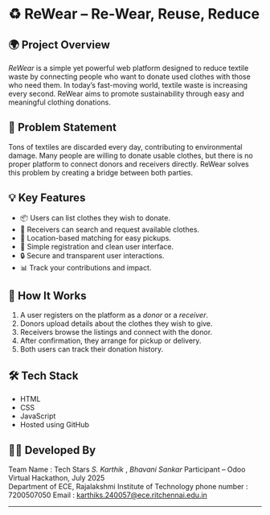 # ♻ ReWear – Re-Wear, Reuse, Reduce

## 🌍 Project Overview
*ReWear* is a simple yet powerful web platform designed to reduce textile waste by connecting people who want to donate used clothes with those who need them. In today’s fast-moving world, textile waste is increasing every second. ReWear aims to promote sustainability through easy and meaningful clothing donations.

## 🎯 Problem Statement
Tons of textiles are discarded every day, contributing to environmental damage. Many people are willing to donate usable clothes, but there is no proper platform to connect donors and receivers directly. ReWear solves this problem by creating a bridge between both parties.

## 💡 Key Features
- 📦 Users can list clothes they wish to donate.
- 🤝 Receivers can search and request available clothes.
- 📍 Location-based matching for easy pickups.
- 📝 Simple registration and clean user interface.
- 🔒 Secure and transparent user interactions.
- 📊 Track your contributions and impact.

## 🚀 How It Works
1. A user registers on the platform as a *donor* or a *receiver*.
2. Donors upload details about the clothes they wish to give.
3. Receivers browse the listings and connect with the donor.
4. After confirmation, they arrange for pickup or delivery.
5. Both users can track their donation history.

## 🛠 Tech Stack
- HTML
- CSS
- JavaScript 
- Hosted using GitHub

## 🙋‍♂ Developed By
Team Name : Tech Stars
*S. Karthik*  , *Bhavani Sankar* 
Participant – Odoo Virtual Hackathon, July 2025  
Department of ECE, Rajalakshmi Institute of Technology
phone number : 7200507050
Email : karthiks.240057@ece.ritchennai.edu.in

---
